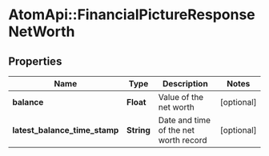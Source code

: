 # AtomApi::FinancialPictureResponseNetWorth

## Properties
Name | Type | Description | Notes
------------ | ------------- | ------------- | -------------
**balance** | **Float** | Value of the net worth | [optional] 
**latest_balance_time_stamp** | **String** | Date and time of the net worth record | [optional] 


